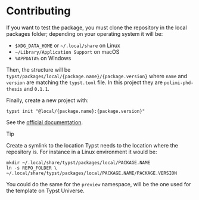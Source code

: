 # Contributing

If you want to test the package, you must clone the repository in the local packages folder; depending on your operating system it will be:

- `$XDG_DATA_HOME` or `~/.local/share` on Linux
- `~/Library/Application Support` on macOS
- `%APPDATA%` on Windows

Then, the structure will be `typst/packages/local/{package.name}/{package.version}` where `name` and `version` are matching the `typst.toml` file. In this project they are `polimi-phd-thesis` and `0.1.1`.

Finally, create a new project with:

```shell
typst init "@local/{package.name}:{package.version}"
```

See the [official documentation](https://github.com/typst/packages?tab=readme-ov-file#local-packages).

> [!TIP]
> Create a symlink to the location Typst needs to the location where the repository is. For instance in a Linux environment it would be:
>
> ```shell
> mkdir ~/.local/share/typst/packages/local/PACKAGE.NAME
> ln -s REPO_FOLDER \
> ~/.local/share/typst/packages/local/PACKAGE.NAME/PACKAGE.VERSION
> ```
>
> You could do the same for the `preview` namespace, will be the one used for the template on Typst Universe.
